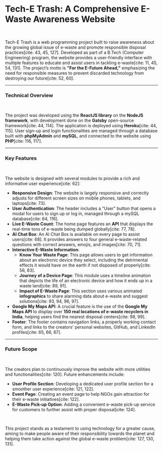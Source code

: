 # **Tech-E Trash: A Comprehensive E-Waste Awareness Website**

<br>

Tech-E Trash is a web programming project built to raise awareness about the growing global issue of e-waste and promote responsible disposal practices[cite: 43, 45, 127]. Developed as part of a B.Tech (Computer Engineering) program, the website provides a user-friendly interface with multiple features to educate and assist users in tackling e-waste[cite: 11, 45, 54, 131]. The project’s motto is **"For the E-Future Ahead,"** emphasizing the need for responsible measures to prevent discarded technology from destroying our future[cite: 52, 60].

---

### **Technical Overview**

<br>

The project was developed using the **ReactJS library** on the **NodeJS framework**, with development done on the **Gatsby** open-source framework[cite: 44, 114]. The application is deployed using **Heroku**[cite: 44, 115]. User sign-up and login functionalities are managed through a database built with **phpMyAdmin** and **mySQL**, and connected to the website using **PHP**[cite: 116, 117].

---

### **Key Features**

<br>

The website is designed with several modules to provide a rich and informative user experience[cite: 62]:

* **Responsive Design**: The website is largely responsive and correctly adjusts for different screen sizes on mobile phones, tablets, and laptops[cite: 73].
* **User Authentication**: The header includes a "User" button that opens a modal for users to sign up or log in, managed through a mySQL database[cite: 64, 116].
* **Live E-Waste Count**: The home page features an **API** that displays the real-time tons of e-waste being dumped globally[cite: 77, 78].
* **AI Chat Box**: An AI Chat Box is available on every page to assist users[cite: 68]. It provides answers to four general e-waste-related questions with correct answers, emojis, and images[cite: 70, 71].
* **Interactive E-Waste Information**:
    * **Know Your Waste Page**: This page allows users to get information about an electronic device they select, including the detrimental effects it would have on the earth if not disposed of properly[cite: 56, 83].
    * **Journey of a Device Page**: This module uses a timeline animation that depicts the life of an electronic device and how it ends up in a waste land[cite: 89, 91].
    * **Impact of E-Waste Page**: This section uses various animated **infographics** to share alarming data about e-waste and suggest solutions[cite: 93, 94, 96, 97].
* **Google My Maps API**: A crucial feature is the use of the **Google My Maps API** to display over **150 real locations of e-waste recyclers in India**, helping users find the nearest disposal centers[cite: 98, 99].
* **Footer**: The footer contains navigation links, a properly working contact form, and links to the creators' personal websites, GitHub, and LinkedIn profiles[cite: 65, 66, 67].

---

### **Future Scope**

<br>

The creators plan to continuously improve the website with more utilities and functionalities[cite: 120]. Future enhancements include:

* **User Profile Section**: Developing a dedicated user profile section for a smoother user experience[cite: 121, 122].
* **Event Page**: Creating an event page to help NGOs gain attraction for their e-waste initiatives[cite: 122].
* **E-Waste Pick-up Option**: Adding a convenient e-waste pick-up service for customers to further assist with proper disposal[cite: 124].

<br>

This project stands as a testament to using technology for a greater cause, aiming to make people aware of their responsibility towards the planet and helping them take action against the global e-waste problem[cite: 127, 130, 131].
